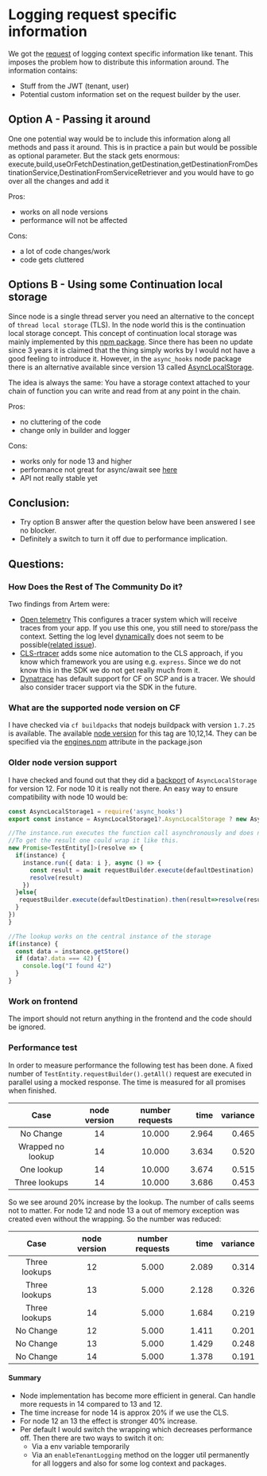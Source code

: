 # Logging request specific information

We got the [request](https://github.com/SAP/cloud-sdk-js/issues/484) of logging context specific information like tenant.
This imposes the problem how to distribute this information around.
The information contains:

- Stuff from the JWT (tenant, user)
- Potential custom information set on the request builder by the user.

## Option A - Passing it around

One one potential way would be to include this information along all methods and pass it around.
This is in practice a pain but would be possible as optional parameter.
But the stack gets enormous:
execute,build,useOrFetchDestination,getDestination,getDestinationFromDestinationService,DestinationFromServiceRetriever
and you would have to go over all the changes and add it

Pros:

- works on all node versions
- performance will not be affected

Cons:

- a lot of code changes/work
- code gets cluttered

## Options B - Using some Continuation local storage

Since node is a single thread server you need an alternative to the concept of `thread local storage` (TLS).
In the node world this is the continuation local storage concept.
This concept of continuation local storage was mainly implemented by this [npm package](https://www.npmjs.com/package/continuation-local-storage).
Since there has been no update since 3 years it is claimed that the thing simply works by I would not have a good feeling to introduce it.
However, in the `async_hooks` node package there is an alternative available since version 13 called [AsyncLocalStorage](https://nodejs.org/api/async_hooks.html#async_hooks_class_asynclocalstorage).

The idea is always the same: You have a storage context attached to your chain of function you can write and read from at any point in the chain.

Pros:

- no cluttering of the code
- change only in builder and logger

Cons:

- works only for node 13 and higher
- performance not great for async/await see [here](https://itnext.io/one-node-js-cls-api-to-rule-them-all-1670ac66a9e8)
- API not really stable yet

## Conclusion:

- Try option B answer after the question below have been answered I see no blocker.
- Definitely a switch to turn it off due to performance implication.

## Questions:

### How Does the Rest of The Community Do it?

Two findings from Artem were:

- [Open telemetry](https://github.com/open-telemetry/opentelemetry-js) This configures a tracer system which will receive traces from your app.
  If you use this one, you still need to store/pass the context. Setting the log level [dynamically](./dynamic-log-levels.md) does not seem to be possible([related issue](https://github.com/open-telemetry/opentelemetry-js/issues/578)).
- [CLS-rtracer](https://github.com/puzpuzpuz/cls-rtracer) adds some nice automation to the CLS approach, if you know which framework you are using e.g. `express`.
  Since we do not know this in the SDK we do not get really much from it.
- [Dynatrace](https://www.dynatrace.com/support/help/technology-support/cloud-platforms/cloud-foundry/) has default support for CF on SCP and is a tracer.
  We should also consider tracer support via the SDK in the future.

### What are the supported node version on CF

I have checked via `cf buildpacks` that nodejs buildpack with version `1.7.25` is available.
The available [node version](https://github.com/cloudfoundry/nodejs-buildpack/releases/tag/v1.7.25) for this tag are 10,12,14.
They can be specified via the [engines.npm](https://docs.cloudfoundry.org/buildpacks/node/index.html) attribute in the package.json

### Older node version support

I have checked and found out that they did a [backport](https://github.com/nodejs/node/pull/32318) of `AsyncLocalStorage` for version 12.
For node 10 it is really not there. An easy way to ensure compatibility with node 10 would be:

```ts
const AsyncLocalStorage1 = require('async_hooks')
export const instance = AsyncLocalStorage1?.AsyncLocalStorage ? new AsyncLocalStorage1.AsyncLocalStorage():undefined

//The instance.run executes the function call asynchronously and does not return anything.
//To get the result one could wrap it like this.
new Promise<TestEntity[]>(resolve => {
  if(instance) {
    instance.run({ data: i }, async () => {
      const result = await requestBuilder.execute(defaultDestination)
      resolve(result)
    })
  }else{
   requestBuilder.execute(defaultDestination).then(result=>resolve(result))
  }
})
}

//The lookup works on the central instance of the storage
if(instance) {
  const data = instance.getStore()
  if (data?.data === 42) {
    console.log("I found 42")
  }
}
```

### Work on frontend

The import should not return anything in the frontend and the code should be ignored.

### Performance test

In order to measure performance the following test has been done.
A fixed number of `TestEntity.requestBuilder().getAll()` request are executed in parallel using a mocked response.
The time is measured for all promises when finished.

|       Case        | node version | number requests |  time | variance |
| :---------------: | :----------: | :-------------: | ----: | -------: |
|     No Change     |      14      |     10.000      | 2.964 |    0.465 |
| Wrapped no lookup |      14      |     10.000      | 3.634 |    0.520 |
|    One lookup     |      14      |     10.000      | 3.674 |    0.515 |
|   Three lookups   |      14      |     10.000      | 3.686 |    0.453 |

So we see around 20% increase by the lookup.
The number of calls seems not to matter.
For node 12 and node 13 a out of memory exception was created even without the wrapping.
So the number was reduced:

|     Case      | node version | number requests |  time | variance |
| :-----------: | :----------: | :-------------: | ----: | -------: |
| Three lookups |      12      |      5.000      | 2.089 |    0.314 |
| Three lookups |      13      |      5.000      | 2.128 |    0.326 |
| Three lookups |      14      |      5.000      | 1.684 |    0.219 |
|   No Change   |      12      |      5.000      | 1.411 |    0.201 |
|   No Change   |      13      |      5.000      | 1.429 |    0.248 |
|   No Change   |      14      |      5.000      | 1.378 |    0.191 |

#### Summary

- Node implementation has become more efficient in general. Can handle more requests in 14 compared to 13 and 12.
- The time increase for node 14 is approx 20% if we use the CLS.
- For node 12 an 13 the effect is stronger 40% increase.
- Per default I would switch the wrapping which decreases performance off.
  Then there are two ways to switch it on:
  - Via a env variable temporarily
  - Via an `enableTenantLogging` method on the logger util permanently for all loggers and also for some log context and packages.
